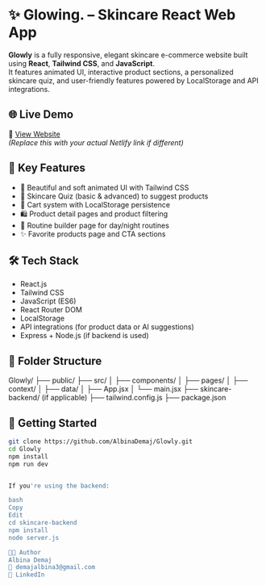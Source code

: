 # ✨ Glowing. – Skincare React Web App

**Glowly** is a fully responsive, elegant skincare e-commerce website built using **React**, **Tailwind CSS**, and **JavaScript**.  
It features animated UI, interactive product sections, a personalized skincare quiz, and user-friendly features powered by LocalStorage and API integrations.

## 🌐 Live Demo

🔗 [View Website](https://beamish-pegasus-6227a7.netlify.app/)  
_(Replace this with your actual Netlify link if different)_

## 📌 Key Features

- 💅 Beautiful and soft animated UI with Tailwind CSS
- 🧪 Skincare Quiz (basic & advanced) to suggest products
- 🛒 Cart system with LocalStorage persistence
- 🛍️ Product detail pages and product filtering
- 🔄 Routine builder page for day/night routines
- ✨ Favorite products page and CTA sections

## 🛠️ Tech Stack

- React.js  
- Tailwind CSS  
- JavaScript (ES6)  
- React Router DOM  
- LocalStorage  
- API integrations (for product data or AI suggestions)  
- Express + Node.js (if backend is used)

## 📁 Folder Structure

Glowly/
├── public/
├── src/
│ ├── components/
│ ├── pages/
│ ├── context/
│ ├── data/
│ ├── App.jsx
│ └── main.jsx
├── skincare-backend/ (if applicable)
├── tailwind.config.js
├── package.json


## 🚀 Getting Started

```bash
git clone https://github.com/AlbinaDemaj/Glowly.git
cd Glowly
npm install
npm run dev


If you're using the backend:

bash
Copy
Edit
cd skincare-backend
npm install
node server.js

👩‍💻 Author
Albina Demaj
📧 demajalbina3@gmail.com
🔗 LinkedIn
